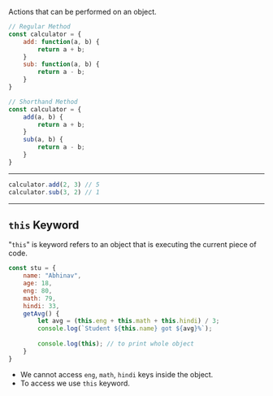 Actions that can be performed on an object.
```js
// Regular Method
const calculator = {
	add: function(a, b) {
		return a + b;
	}
	sub: function(a, b) {
		return a - b;
	}
}
```

```js
// Shorthand Method
const calculator = {
	add(a, b) {
		return a + b;
	}
	sub(a, b) {
		return a - b;
	}
}
```
---
```js
calculator.add(2, 3) // 5
calculator.sub(3, 2) // 1
```
---
## `this` Keyword
"`this`" is keyword refers to an object that is executing the current piece of code.
```js
const stu = {
	name: "Abhinav",
	age: 18,
	eng: 80,
	math: 79,
	hindi: 33,
	getAvg() {
		let avg = (this.eng + this.math + this.hindi) / 3;
		console.log(`Student ${this.name} got ${avg}%`);
		
		console.log(this); // to print whole object
	}
}
```
- We cannot access `eng`, `math`, `hindi` keys inside the object.
- To access we use `this` keyword.